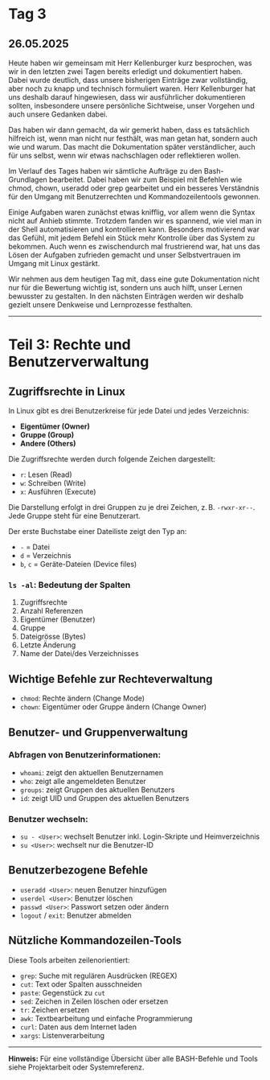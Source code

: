 # Tag 3
## 26.05.2025

Heute haben wir gemeinsam mit Herr Kellenburger kurz besprochen, was wir in den letzten zwei Tagen bereits erledigt und dokumentiert haben. Dabei wurde deutlich, dass unsere bisherigen Einträge zwar vollständig, aber noch zu knapp und technisch formuliert waren. 
Herr Kellenburger hat uns deshalb darauf hingewiesen, dass wir ausführlicher dokumentieren sollten, insbesondere unsere persönliche Sichtweise, unser Vorgehen und auch unsere Gedanken dabei.

Das haben wir dann gemacht, da wir gemerkt haben, dass es tatsächlich hilfreich ist, wenn man nicht nur festhält, was man getan hat, sondern auch wie und warum. 
Das macht die Dokumentation später verständlicher, auch für uns selbst, wenn wir etwas nachschlagen oder reflektieren wollen.

Im Verlauf des Tages haben wir sämtliche Aufträge zu den Bash-Grundlagen bearbeitet. 
Dabei haben wir zum Beispiel mit Befehlen wie chmod, chown, useradd oder grep gearbeitet und ein besseres Verständnis für den Umgang mit Benutzerrechten und Kommandozeilentools gewonnen.

Einige Aufgaben waren zunächst etwas knifflig, vor allem wenn die Syntax nicht auf Anhieb stimmte. Trotzdem fanden wir es spannend, wie viel man in der Shell automatisieren und kontrollieren kann. 
Besonders motivierend war das Gefühl, mit jedem Befehl ein Stück mehr Kontrolle über das System zu bekommen. 
Auch wenn es zwischendurch mal frustrierend war, hat uns das Lösen der Aufgaben zufrieden gemacht und unser Selbstvertrauen im Umgang mit Linux gestärkt.

Wir nehmen aus dem heutigen Tag mit, dass eine gute Dokumentation nicht nur für die Bewertung wichtig ist, sondern uns auch hilft, unser Lernen bewusster zu gestalten. 
In den nächsten Einträgen werden wir deshalb gezielt unsere Denkweise und Lernprozesse festhalten.



---

# Teil 3: Rechte und Benutzerverwaltung

## Zugriffsrechte in Linux

In Linux gibt es drei Benutzerkreise für jede Datei und jedes Verzeichnis:
- **Eigentümer (Owner)**
- **Gruppe (Group)**
- **Andere (Others)**

Die Zugriffsrechte werden durch folgende Zeichen dargestellt:
- `r`: Lesen (Read)
- `w`: Schreiben (Write)
- `x`: Ausführen (Execute)

Die Darstellung erfolgt in drei Gruppen zu je drei Zeichen, z. B. `-rwxr-xr--`. Jede Gruppe steht für eine Benutzerart.

Der erste Buchstabe einer Dateiliste zeigt den Typ an:
- `-` = Datei
- `d` = Verzeichnis
- `b`, `c` = Geräte-Dateien (Device files)

### `ls -al`: Bedeutung der Spalten
1. Zugriffsrechte
2. Anzahl Referenzen
3. Eigentümer (Benutzer)
4. Gruppe
5. Dateigrösse (Bytes)
6. Letzte Änderung
7. Name der Datei/des Verzeichnisses

## Wichtige Befehle zur Rechteverwaltung
- `chmod`: Rechte ändern (Change Mode)
- `chown`: Eigentümer oder Gruppe ändern (Change Owner)

## Benutzer- und Gruppenverwaltung

### Abfragen von Benutzerinformationen:
- `whoami`: zeigt den aktuellen Benutzernamen
- `who`: zeigt alle angemeldeten Benutzer
- `groups`: zeigt Gruppen des aktuellen Benutzers
- `id`: zeigt UID und Gruppen des aktuellen Benutzers

### Benutzer wechseln:
- `su - <User>`: wechselt Benutzer inkl. Login-Skripte und Heimverzeichnis
- `su <User>`: wechselt nur die Benutzer-ID

## Benutzerbezogene Befehle
- `useradd <User>`: neuen Benutzer hinzufügen
- `userdel <User>`: Benutzer löschen
- `passwd <User>`: Passwort setzen oder ändern
- `logout` / `exit`: Benutzer abmelden

## Nützliche Kommandozeilen-Tools

Diese Tools arbeiten zeilenorientiert:

- `grep`: Suche mit regulären Ausdrücken (REGEX)
- `cut`: Text oder Spalten ausschneiden
- `paste`: Gegenstück zu `cut`
- `sed`: Zeichen in Zeilen löschen oder ersetzen
- `tr`: Zeichen ersetzen
- `awk`: Textbearbeitung und einfache Programmierung
- `curl`: Daten aus dem Internet laden
- `xargs`: Listenverarbeitung

---

**Hinweis:** Für eine vollständige Übersicht über alle BASH-Befehle und Tools siehe Projektarbeit oder Systemreferenz.
